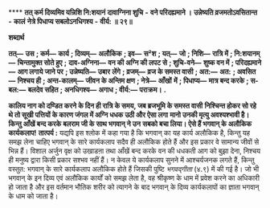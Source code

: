 **** **तत् कर्म दिव्यमिव यन्निशि नि:शयानं** **दावाग्निना शुचि** **-** **वने परिदह्यमाने ।** **उन्नेष्यति व्रजमतोऽवसितान्त** **-** **कालं** **नेत्रे पिधाप्य सबलोऽनधिगश्य** **-** **वीर्य: ॥ २९॥** 

**शब्दार्थ** 

**तत्—** **उस** **; कर्म—** **कार्य** **; दिव्यम्—** **अलौकिक** **; इव—** **स²श** **; यत्—** **जो** **; निशि—** **रात्रि में** **; नि:शयानम्—** **चिन्तामुक्त सोते हुए** **;** **दाव-अग्निना—** **वन की अग्नि की लपट से** **; शुचि-वने—** **शुष्क वन में** **; परिदह्यमाने—** **आग लगाये जाने पर** **; उन्नेष्यति—** **उबार** **लेंगे** **; व्रजम्—** **व्रज के समस्त वासी** **; अत:—** **अत:** **; अवसित—** **निश्चय ही** **; अन्त-कालम्—** **जीवन के अन्तिम क्षण** **; नेत्रे—** **आँखों** **में** **; पिधाप्य—** **मात्र बन्द करके** **; स-बल:—** **बलदेव सहित** **; अनधिगश्य—** **अगाध** **; वीर्य:—** **पराक्रम।** **.** 

**कालिय नाग को दण्डित करने के दिन ही रात्रि के समय, जब ब्रजभूमि के समस्त वासी** **निश्चिन्त होकर सो रहे थे तो सूखी पत्तियों के कारण जंगल में अग्नि धधक उठी और ऐसा लगा** **मानो उनकी मृत्यु अवश्यश्भावी है। किन्तु आँखें बन्द करके बलराम जी के साथ भगवान् ने उन** **सबको बचा लिया। ऐसे हैं भगवान् के अलौकिक कार्यकलाप!** **तात्पर्य :** यद्यपि इस श्लोक में कहा गया है कि भगवान् का यह कार्य अलौकिक है, किन्तु यह समझ लेना चाहिए भगवान् के सारे कार्यकलाप सदैव ही अलौकिक होते हैं और इस प्रकार वे सामान्य जीवों से भिन्न हैं। विशाल अर्जुन वृक्ष को उखाडऩा तथा आँखें बन्द करके वन की धधकती आग को बुझा देना, निश्चय ही मनुष्य द्वारा किसी प्रकार सश्भव नहीं हैं। न केवल ये कार्यकलाप सुनने में आश्चर्यजनक लगते हैं, किन्तु वस्तुत: भगवान् के सारे कार्यकलाप अलौकिक होते हैं जिसकी पुष्टि *भगवद्गीता* (४.९) में की गई है। जो भी भगवान् के इन दिव्य एवं अलौकिक कार्यों को समझ लेता है, वह श्रीकृष्ण के धाम में प्रवेश करने का अधिकारी हो जाता है और इस वर्तमान भौतिक शरीर को त्यागने के बाद भगवान् के दिव्य कार्यकलापों का ज्ञाता भगवान् के धाम को जाता है। 